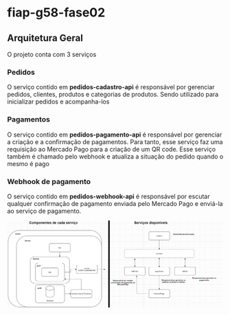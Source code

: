 # fiap-g58-fase02

## Arquitetura Geral
O projeto conta com 3 serviços 
### Pedidos
O serviço contido em **pedidos-cadastro-api** é responsável por
gerenciar pedidos, clientes, produtos e categorias de produtos.
Sendo utilizado para inicializar pedidos e acompanha-los

### Pagamentos
O serviço contido em **pedidos-pagamento-api** é responsável por
gerenciar a criação e a confirmação de pagamentos. Para tanto,
esse serviço faz uma requisição ao Mercado Pago para a criação
de um QR code. Esse serviço também é chamado pelo webhook e
atualiza a situação do pedido quando o mesmo é pago

### Webhook de pagamento
O serviço contido em **pedidos-webhook-api** é responsável
por escutar qualquer confirmação de pagamento enviada pelo
Mercado Pago e enviá-la ao serviço de pagamento.

![Alt text](image.png)